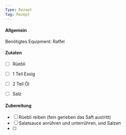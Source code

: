 ```yaml
---
Type: Rezept
Tag: Rezept
---
```


#### Allgemein
Benötigtes Equipment: Raffel

#### Zutaten
- [ ] Rüebli
- [ ] 1 Teil Essig
- [ ] 2 Teil Öl
- [ ] Salz



#### Zubereitung
- [ ] Rüebli reiben (fein gerieben das Saft austritt)
- [ ] Salatsauce anrühren und unterrühren, und Salzen
- [ ] 